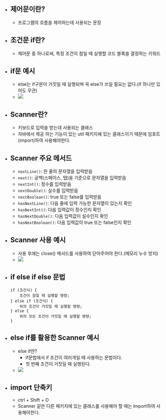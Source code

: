 
- ## 제어문이란?
	- 프로그램의 흐름을 제어하는데 사용되는 문장

- ## 조건문 if란?
	- 제어문 중 하나로써, 특정 조건이 참일 때 실행할 코드 블록을 결정하는 키워드

- ## if문 예시
	- else는 if구문이 거짓일 때 실행되며 꼭 else가 쓰일 필요는 없다.(if 하나만 있어도 무관)
	- ![](https://i.imgur.com/yawGSVu.png)

- ## Scanner란?
	- 키보드로 입력을 받는데 사용되는 클래스
	- 자바에서 제공 하는 기능이 있는 util 패키지에 있는 클래스이기 때문에 임포트(import)하여 사용해야한다.

- ## Scanner 주요 메서드
	- `nextLine()`: 한 줄의 문자열을 입력받음
	- `next()`: 공백(스페이스, 탭)을 기준으로 문자열을 입력받음
	- `nextInt()`: 정수를 입력받음
	- `nextDouble()`: 실수를 입력받음
	- `nextBoolean()`: true 또는 false를 입력받음
	- `hasNextLine()`: 다음 줄에 입력 가능한 문자열이 있는지 확인
	- `hasNextInt()`: 다음 입력값이 정수인지 확인
	- `hasNextDouble()`: 다음 입력값이 실수인지 확인
	- `hasNextBoolean()`: 다음 입력값이 true 또는 false인지 확인

- ## Scanner 사용 예시
	- 사용 후에는 close() 메서드를 사용하여 닫아주어야 한다.(메모리 누수 방지) 
	- ![](https://i.imgur.com/4izs6m4.png)

- ## if else if else 문법
	~~~
	if (조건식) {
		조건이 참일 때 실행할 명령;
	} else if (조건식) {
		위의 조건이 거짓일 때 실행할 명령;
	} else {
		위의 모든 조건이 거짓일 때 실행할 명령;
	}
	~~~

- ## else if를 활용한 Scanner 예시
	- else if란?
		- if문법에서 if 조건이 여러개일 때 사용하는 문법이다.
		- 첫 번째 조건이 거짓일 때 실행된다.
	- ![](https://i.imgur.com/TlwukZ8.png)

- ## import 단축키
	- ctrl + Shift + O
	- Scanner 같은 다른 패키지에 있는 클래스를 사용해야 할 때는 import하여 사용해야한다.
